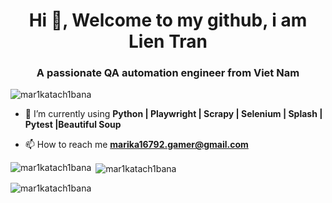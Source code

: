 <h1 align="center">Hi 👋, Welcome to my github, i am Lien Tran</h1>
<h3 align="center">A passionate QA automation engineer from Viet Nam</h3>

<p align="left"> <img src="https://komarev.com/ghpvc/?username=mar1katach1bana&label=Profile%20views&color=0e75b6&style=flat" alt="mar1katach1bana" /> </p>

- 🌱 I’m currently using **Python | Playwright | Scrapy | Selenium | Splash | Pytest |Beautiful Soup**

- 📫 How to reach me **marika16792.gamer@gmail.com**

<p><img align="left" src="https://github-readme-stats.vercel.app/api/top-langs?username=mar1katach1bana&show_icons=true&locale=en&layout=compact" alt="mar1katach1bana" /></p>
<p>&nbsp;<img align="center" src="https://github-readme-stats.vercel.app/api?username=mar1katach1bana&show_icons=true&locale=en" alt="mar1katach1bana" /></p>
<p><img align="center" src="https://github-readme-streak-stats.herokuapp.com/?user=mar1katach1bana&" alt="mar1katach1bana" /></p>

